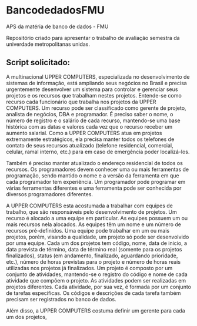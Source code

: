 # BancodedadosFMU
APS da matéria de banco de dados - FMU

Repositório criado para apresentar o trabalho de avaliação semestra da univerdade metropolitanas unidas. 

## Script solicitado: 


A multinacional UPPER COMPUTERS, especializada no desenvolvimento de sistemas de informação, está 
ampliando seus negócios no Brasil e precisa urgentemente desenvolver um sistema para controlar e gerenciar 
seus projetos e os recursos que trabalham nestes projetos. 
Entende-se como recurso cada funcionário que trabalha nos projetos da UPPER COMPUTERS. Um recurso 
pode ser classificado como gerente de projeto, analista de negócios, DBA e programador. É preciso saber o 
nome, o número de registro e o salário de cada recurso, mantendo-se uma base histórica com as datas e valores 
cada vez que o recurso receber um aumento salarial. Como a UPPER COMPUTERS atua em projetos 
extremamente estratégicos, ela precisa manter todos os telefones de contato de seus recursos atualizado 
(telefone residencial, comercial, celular, ramal interno, etc.) para em caso de emergência poder localizá-los. 

Também é preciso manter atualizado o endereço residencial de todos os recursos. Os programadores devem 
conhecer uma ou mais ferramentas de programação, sendo mantido o nome e a versão da ferramenta em que 
cada programador tem experiência. Um programador pode programar em várias ferramentas diferentes e uma 
ferramenta pode ser conhecida por diversos programadores diferentes. 

A UPPER COMPUTERS esta acostumada a trabalhar com equipes de trabalho, que são responsáveis pelo 
desenvolvimento de projetos. Um recurso é alocado a uma equipe em particular. As equipes possuem um ou 
mais recursos nela alocados. As equipes têm um nome e um número de recursos pré-definidos. Uma equipe 
pode trabalhar em um ou mais projetos, porém, visando a qualidade, um projeto só pode ser desenvolvido por 
uma equipe. Cada um dos projetos tem código, nome, data de inicio, a data prevista de término, data de término 
real (somente para os projetos finalizados), status (em andamento, finalizado, aguardando prioridade, etc.), 
número de horas previstas para o projeto e número de horas reais utilizadas nos projetos já finalizados. Um 
projeto é composto por um conjunto de atividades, mantendo-se o registro do código e nome de cada atividade 
que compõem o projeto. As atividades podem ser realizadas em projetos diferentes. 
Cada atividade, por sua vez, é formada por um conjunto de tarefas específicas. Os códigos e descrições de 
cada tarefa também precisam ser registrados no banco de dados. 

Além disso, a UPPER COMPUTERS costuma definir um gerente para cada um dos projetos,

